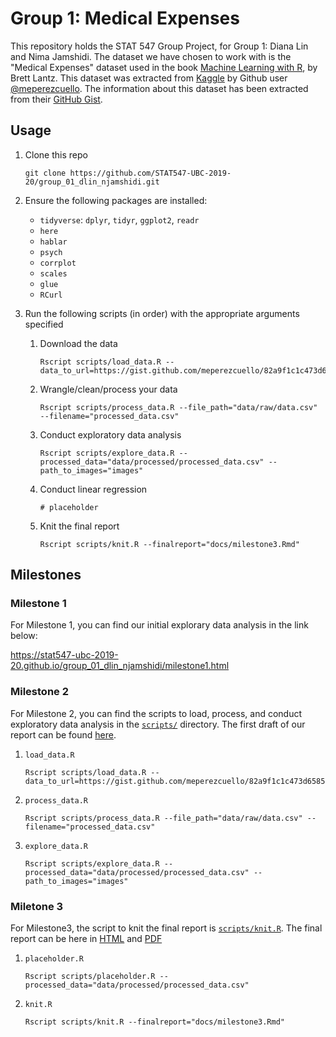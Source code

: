 # Group 1: Medical Expenses

This repository holds the STAT 547 Group Project, for Group 1: Diana Lin and Nima Jamshidi. The dataset we have chosen to work with is the "Medical Expenses" dataset used in the book [Machine Learning with R](https://www.amazon.com/Machine-Learning-R-Brett-Lantz/dp/1782162143), by Brett Lantz. This dataset was extracted from [Kaggle](https://www.kaggle.com/mirichoi0218/insurance/home) by Github user [\@meperezcuello](https://gist.github.com/meperezcuello). The information about this dataset has been extracted from their [GitHub Gist](https://gist.github.com/meperezcuello/82a9f1c1c473d6585e750ad2e3c05a41).

## Usage
1. Clone this repo
    ```
    git clone https://github.com/STAT547-UBC-2019-20/group_01_dlin_njamshidi.git
    ```

1. Ensure the following packages are installed:
    - `tidyverse`: `dplyr`, `tidyr`, `ggplot2`, `readr`
    - `here`
    - `hablar`
    - `psych`
    - `corrplot`
    - `scales`
    - `glue`
    - `RCurl`

1. Run the following scripts (in order) with the appropriate arguments specified
    1. Download the data
        ```
        Rscript scripts/load_data.R --data_to_url=https://gist.github.com/meperezcuello/82a9f1c1c473d6585e750ad2e3c05a41/raw/d42d226d0dd64e7f5395a0eec1b9190a10edbc03/Medical_Cost.csv
        ```
    1. Wrangle/clean/process your data 
        ```
        Rscript scripts/process_data.R --file_path="data/raw/data.csv" --filename="processed_data.csv"
        ```
    1. Conduct exploratory data analysis
        ```
        Rscript scripts/explore_data.R --processed_data="data/processed/processed_data.csv" --path_to_images="images"
        ```
    1. Conduct linear regression
        ```
        # placeholder
        ```
    1. Knit the final report
        ```
        Rscript scripts/knit.R --finalreport="docs/milestone3.Rmd"
        ```

## Milestones

### Milestone 1

For Milestone 1, you can find our initial explorary data analysis in the link below:

https://stat547-ubc-2019-20.github.io/group_01_dlin_njamshidi/milestone1.html

### Milestone 2

For Milestone 2, you can find the scripts to load, process, and conduct exploratory data analysis in the [`scripts/`](scripts/) directory. The first draft of our report can be found [here](https://stat547-ubc-2019-20.github.io/group_01_dlin_njamshidi/milestone2.html).

1. `load_data.R`
    ```
    Rscript scripts/load_data.R --data_to_url=https://gist.github.com/meperezcuello/82a9f1c1c473d6585e750ad2e3c05a41/raw/d42d226d0dd64e7f5395a0eec1b9190a10edbc03/Medical_Cost.csv
    ```

1. `process_data.R`
    ```
    Rscript scripts/process_data.R --file_path="data/raw/data.csv" --filename="processed_data.csv"
    ```

1. `explore_data.R`
    ```
    Rscript scripts/explore_data.R --processed_data="data/processed/processed_data.csv" --path_to_images="images"
    ```

### Miletone 3

For Milestone3, the script to knit the final report is [`scripts/knit.R`](scripts/knit.R). The final report can be here in [HTML](docs/milestone3.html) and [PDF](docs/milestone3.pdf)

1. `placeholder.R`
    ```
    Rscript scripts/placeholder.R --processed_data="data/processed/processed_data.csv"
    ```
1. `knit.R`
    ```
    Rscript scripts/knit.R --finalreport="docs/milestone3.Rmd"
    ```